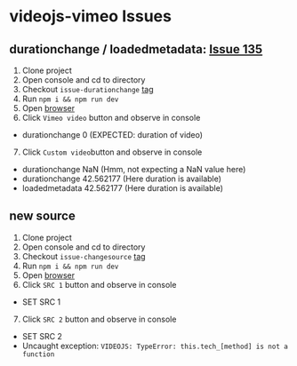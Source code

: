 # videojs-vimeo Issues

## durationchange / loadedmetadata: [Issue 135](https://github.com/videojs/videojs-vimeo/issues/135)

1. Clone project
2. Open console and cd to directory
3. Checkout `issue-durationchange` [tag](https://github.com/dinony/videojs-vimeo-issues/releases/tag/issue-durationchange)
4. Run `npm i && npm run dev`
5. Open [browser](http://localhost:8080/)
6. Click `Vimeo video` button and observe in console
  * durationchange 0 (EXPECTED: duration of video)
7. Click `Custom video`button and observe in console
  * durationchange NaN (Hmm, not expecting a NaN value here)
  * durationchange 42.562177 (Here duration is available)
  * loadedmetadata 42.562177 (Here duration is available)

## new source

1. Clone project
2. Open console and cd to directory
3. Checkout `issue-changesource` [tag](https://github.com/dinony/videojs-vimeo-issues/releases/tag/issue-changesource)
4. Run `npm i && npm run dev`
5. Open [browser](http://localhost:8080/)
6. Click `SRC 1` button and observe in console
  * SET SRC 1
7. Click `SRC 2` button and observe in console
  * SET SRC 2
  * Uncaught exception: `VIDEOJS: TypeError: this.tech_[method] is not a function`
